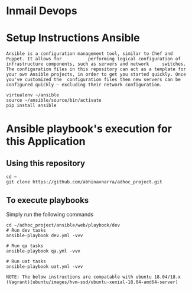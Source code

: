 
# Inmail Devops

# Setup Instructions Ansible
```Ansible is a configuration management tool, similar to Chef and Puppet. It allows for          performing logical configuration of infrastructure components, such as servers and network     switches. The configuration files in this repository can act as a template for your own Ansible projects, in order to get you started quickly. Once you've customized the  configuration files then new servers can be configured quickly — excluding their network configuration.```

    virtualenv ~/ansible
    source ~/ansible/source/bin/activate
    pip install ansible

# Ansible playbook's execution for this Application

## Using this repository

```
cd ~
git clone https://github.com/abhinavnarra/adhoc_project.git
```

## To execute playbooks

Simply run the following commands

```
cd ~/adhoc_project/ansible/web/playbook/dev
# Run dev tasks
ansible-playbook dev.yml -vvv

# Run qa tasks
ansible-playbook qa.yml -vvv

# Run uat tasks
ansible-playbook uat.yml -vvv
```

    NOTE: The below instructions are compatable with ubuntu 18.04/18.x (Vagrant)(ubuntu/images/hvm-ssd/ubuntu-xenial-18.04-amd64-server)
